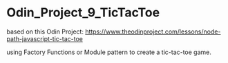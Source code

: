 # Odin_Project_9_TicTacToe

based on this Odin Project: https://www.theodinproject.com/lessons/node-path-javascript-tic-tac-toe

using Factory Functions or Module pattern to create a tic-tac-toe game.
